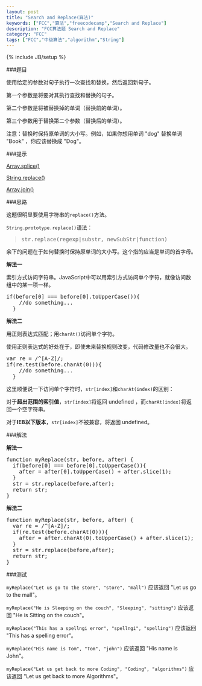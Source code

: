 ```yaml
---
layout: post
title: "Search and Replace(算法)"
keywords: ["FCC","算法","freecodecamp","Search and Replace"]
description: "FCC算法题 Search and Replace"
category: "FCC"
tags: ["FCC","中级算法","algorithm","String"]
---
```

{% include JB/setup %}

###题目

使用给定的参数对句子执行一次查找和替换，然后返回新句子。

第一个参数是将要对其执行查找和替换的句子。

第二个参数是将被替换掉的单词（替换前的单词）。

第三个参数用于替换第二个参数（替换后的单词）。

注意：替换时保持原单词的大小写。例如，如果你想用单词 "dog" 替换单词 "Book" ，你应该替换成 "Dog"。

###提示

[Array.splice()
](https://developer.mozilla.org/zh-CN/docs/Web/JavaScript/Reference/Global_Objects/Array/splice)

[String.replace()](https://developer.mozilla.org/zh-CN/docs/Web/JavaScript/Reference/Global_Objects/String/replace)

[Array.join()](https://developer.mozilla.org/zh-CN/docs/Web/JavaScript/Reference/Global_Objects/Array/join)

###思路

这题很明显要使用字符串的`replace()`方法。

`String.prototype.replace()`语法：

><pre>str.replace(regexp|substr, newSubStr|function)</pre>

余下的问题在于如何替换时保持原单词的大小写。这个指的应当是单词的首字母。

**解法一**

索引方式访问字符串。JavaScript中可以用索引方式访问单个字符，就像访问数组中的某一项一样。

<pre>
if(before[0] === before[0].toUpperCase()){
    //do something...
  }
</pre>

**解法二**

用正则表达式匹配；用`charAt()`访问单个字符。

使用正则表达式的好处在于，即使未来替换规则改变，代码修改量也不会很大。

<pre>
var re = /^[A-Z]/;
if(re.test(before.charAt(0))){
    //do something...
  }
</pre>

这里顺便说一下访问单个字符时，`str[index]`和`charAt(index)`的区别：

对于**超出范围的索引值**，`str[index]`将返回 undefined ，而`charAt(index)`将返回一个空字符串。

对于**IE8以下版本**，`str[index]`不被兼容，将返回 undefined。

###解法

**解法一**

<pre>
function myReplace(str, before, after) {
  if(before[0] === before[0].toUpperCase()){
    after = after[0].toUpperCase() + after.slice(1);
  }
  str = str.replace(before,after);  
  return str;
}
</pre>

**解法二**

<pre>
function myReplace(str, before, after) {
  var re = /^[A-Z]/;
  if(re.test(before.charAt(0))){
    after = after.charAt(0).toUpperCase() + after.slice(1);
  }
  str = str.replace(before,after);
  return str;
}
</pre>

###测试

`myReplace("Let us go to the store", "store", "mall")` 应该返回 "Let us go to the mall"。

`myReplace("He is Sleeping on the couch", "Sleeping", "sitting")` 应该返回 "He is Sitting on the couch"。

`myReplace("This has a spellngi error", "spellngi", "spelling")` 应该返回 "This has a spelling error"。

`myReplace("His name is Tom", "Tom", "john")` 应该返回 "His name is John"。

`myReplace("Let us get back to more Coding", "Coding", "algorithms")` 应该返回 "Let us get back to more Algorithms"。
